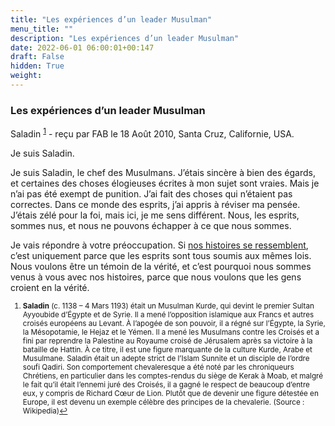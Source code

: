 ```yaml
---
title: "Les expériences d’un leader Musulman"
menu_title: ""
description: "Les expériences d’un leader Musulman"
date: 2022-06-01 06:00:01+00:147
draft: False
hidden: True
weight:
---
```

### Les expériences d’un leader Musulman

Saladin <sup id="a1">[1](#f1)</sup> - reçu par FAB le 18 Août 2010, Santa Cruz, Californie, USA.

Je suis Saladin.

Je suis Saladin, le chef des Musulmans. J’étais sincère à bien des égards, et certaines des choses élogieuses écrites à mon sujet sont vraies. Mais je n’ai pas été exempt de punition. J’ai fait des choses qui n’étaient pas correctes. Dans ce monde des esprits, j’ai appris à réviser ma pensée. J’étais zélé pour la foi, mais ici, je me sens différent. Nous, les esprits, sommes nus, et nous ne pouvons échapper à ce que nous sommes.

Je vais répondre à votre préoccupation. Si [nos histoires se ressemblent](/fr-contemporary-messages/fr-contemporary-messages-by-date-order/fr-contemporary-messages-2010/fr-2010-8-17-1-fab-pope-urban-ii/), c’est uniquement parce que les esprits sont tous soumis aux mêmes lois. Nous voulons être un témoin de la vérité, et c’est pourquoi nous sommes venus à vous avec nos histoires, parce que nous voulons que les gens croient en la vérité.
<small>

1. <large id="f1"> **Saladin** (c. 1138 – 4 Mars 1193) était un Musulman Kurde, qui devint le premier Sultan Ayyoubide d’Égypte et de Syrie. Il a mené l’opposition islamique aux Francs et autres croisés européens au Levant. À l’apogée de son pouvoir, il a régné sur l’Égypte, la Syrie, la Mésopotamie, le Hejaz et le Yémen. Il a mené les Musulmans contre les Croisés et a fini par reprendre la Palestine au Royaume croisé de Jérusalem après sa victoire à la bataille de Hattin. À ce titre, il est une figure marquante de la culture Kurde, Arabe et Musulmane. Saladin était un adepte strict de l’Islam Sunnite et un disciple de l’ordre soufi Qadiri. Son comportement chevaleresque a été noté par les chroniqueurs Chrétiens, en particulier dans les comptes-rendus du siège de Kerak à Moab, et malgré le fait qu’il était l’ennemi juré des Croisés, il a gagné le respect de beaucoup d’entre eux, y compris de Richard Cœur de Lion. Plutôt que de devenir une figure détestée en Europe, il est devenu un exemple célèbre des principes de la chevalerie. (Source : Wikipedia)[↩](#a1)
